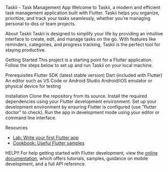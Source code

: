 Taskii - Task Management App
Welcome to Taskii, a modern and efficient task management application built with Flutter. Taskii helps you organize, prioritize, and track your tasks seamlessly, whether you're managing personal to-dos or team projects.

About Taskii
Taskii is designed to simplify your life by providing an intuitive interface to create, edit, and manage tasks on the go. With features like reminders, categories, and progress tracking, Taskii is the perfect tool for staying productive.

Getting Started
This project is a starting point for a Flutter application. Follow the steps below to set up and run Taskii on your local machine.

Prerequisites
Flutter SDK (latest stable version)
Dart (included with Flutter)
An editor such as VS Code or Android Studio
Android/iOS emulator or physical device for testing

Installation
Clone the repository from its source.
Install the required dependencies using your Flutter development environment.
Set up your development environment by ensuring Flutter is configured (use "flutter doctor" to check).
Run the app in development mode using your editor or command line interface.

Resources 
- [Lab: Write your first Flutter app](https://docs.flutter.dev/get-started/codelab)
- [Cookbook: Useful Flutter samples](https://docs.flutter.dev/cookbook)

HELP!!
For help getting started with Flutter development, view the
[online documentation](https://docs.flutter.dev/), which offers tutorials,
samples, guidance on mobile development, and a full API reference.